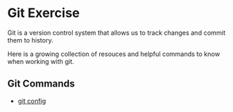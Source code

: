# Git Exercise

Git is a version control system that allows us to track changes and commit them to history.

Here is a growing collection of resouces and helpful commands to know when working with git.
## Git Commands
- [git config](./Commands/Config.md)
